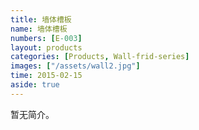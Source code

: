 ```yaml
---
title: 墙体槽板
name: 墙体槽板
numbers: [E-003]
layout: products
categories: [Products, Wall-frid-series]
images: ["/assets/wall2.jpg"]
time: 2015-02-15
aside: true
---
```


暂无简介。

